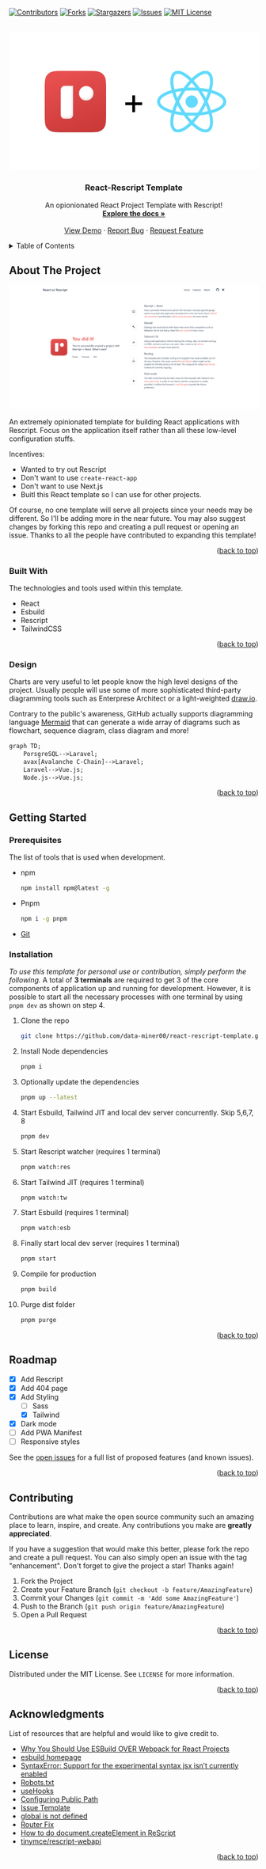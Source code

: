 <a name="readme-top"></a>

<!-- PROJECT SHIELDS -->

[![Contributors][contributors-shield]][contributors-url]
[![Forks][forks-shield]][forks-url]
[![Stargazers][stars-shield]][stars-url]
[![Issues][issues-shield]][issues-url]
[![MIT License][license-shield]][license-url]

<!-- PROJECT LOGO -->
<br />
<div align="center">
  <a href="/">
    <img src="public/assets/react-rescript.png" />
  </a>

  <h3 align="center">React-Rescript Template</h3>

  <p align="center">
    An opionionated React Project Template with Rescript!
    <br />
    <a href="https://github.com/data-miner00/react-rescript-template"><strong>Explore the docs »</strong></a>
    <br />
    <br />
    <a href="https://react-rescript-template-kohl.vercel.app/">View Demo</a>
    ·
    <a href="https://github.com/data-miner00/react-rescript-template/issues">Report Bug</a>
    ·
    <a href="https://github.com/data-miner00/react-rescript-template/issues">Request Feature</a>
  </p>
</div>

<!-- TABLE OF CONTENTS -->
<details>
  <summary>Table of Contents</summary>
  <ol>
    <li>
      <a href="#about-the-project">About The Project</a>
      <ul>
        <li><a href="#built-with">Built With</a></li>
        <li><a href="#design">Design</a></li>
      </ul>
    </li>
    <li>
      <a href="#getting-started">Getting Started</a>
      <ul>
        <li><a href="#prerequisites">Prerequisites</a></li>
        <li><a href="#installation">Installation</a></li>
      </ul>
    </li>
    <li><a href="#usage">Usage</a></li>
    <li><a href="#roadmap">Roadmap</a></li>
    <li><a href="#contributing">Contributing</a></li>
    <li><a href="#license">License</a></li>
    <li><a href="#acknowledgments">Acknowledgments</a></li>
  </ol>
</details>

<!-- ABOUT THE PROJECT -->

## About The Project

![Template screenshot](/public/assets/screenshot.png)

An extremely opinionated template for building React applications with Rescript. Focus on the application itself rather than all these low-level configuration stuffs.

Incentives:

- Wanted to try out Rescript
- Don't want to use `create-react-app`
- Don't want to use Next.js
- Buitl this React template so I can use for other projects.

Of course, no one template will serve all projects since your needs may be different. So I'll be adding more in the near future. You may also suggest changes by forking this repo and creating a pull request or opening an issue. Thanks to all the people have contributed to expanding this template!

<p align="right">(<a href="#readme-top">back to top</a>)</p>

### Built With

The technologies and tools used within this template.

- React
- Esbuild
- Rescript
- TailwindCSS

<p align="right">(<a href="#readme-top">back to top</a>)</p>

<!-- DESIGN -->

### Design

Charts are very useful to let people know the high level designs of the project. Usually people will use some of more sophisticated third-party diagramming tools such as Enterprese Architect or a light-weighted [draw.io](https://app.diagrams.net).

Contrary to the public's awareness, GitHub actually supports diagramming language [Mermaid](https://docs.github.com/en/get-started/writing-on-github/working-with-advanced-formatting/creating-diagrams#creating-mermaid-diagrams) that can generate a wide array of diagrams such as flowchart, sequence diagram, class diagram and more!

```mermaid
graph TD;
    PorsgreSQL-->Laravel;
    avax[Avalanche C-Chain]-->Laravel;
    Laravel-->Vue.js;
    Node.js-->Vue.js;
```

<p align="right">(<a href="#readme-top">back to top</a>)</p>

<!-- GETTING STARTED -->

## Getting Started

### Prerequisites

The list of tools that is used when development.

- npm
  ```sh
  npm install npm@latest -g
  ```
- Pnpm
  ```sh
  npm i -g pnpm
  ```
- [Git](https://git-scm.com/downloads)

### Installation

_To use this template for personal use or contribution, simply perform the following._ A total of **3 terminals** are required to get 3 of the core components of application up and running for development. However, it is possible to start all the necessary processes with one terminal by using `pnpm dev` as shown on step 4.

1. Clone the repo
   ```sh
   git clone https://github.com/data-miner00/react-rescript-template.git
   ```
2. Install Node dependencies
   ```sh
   pnpm i
   ```
3. Optionally update the dependencies
   ```sh
   pnpm up --latest
   ```
4. Start Esbuild, Tailwind JIT and local dev server concurrently. Skip 5,6,7, 8
   ```sh
   pnpm dev
   ```
5. Start Rescript watcher (requires 1 terminal)
   ```sh
   pnpm watch:res
   ```
6. Start Tailwind JIT (requires 1 terminal)
   ```sh
   pnpm watch:tw
   ```
7. Start Esbuild (requires 1 terminal)
   ```sh
   pnpm watch:esb
   ```
8. Finally start local dev server (requires 1 terminal)
   ```sh
   pnpm start
   ```
9. Compile for production
   ```sh
   pnpm build
   ```
10. Purge dist folder
    ```sh
    pnpm purge
    ```

<p align="right">(<a href="#readme-top">back to top</a>)</p>

<!-- ROADMAP -->

## Roadmap

- [x] Add Rescript
- [x] Add 404 page
- [x] Add Styling
  - [ ] Sass
  - [x] Tailwind
- [x] Dark mode
- [ ] Add PWA Manifest
- [ ] Responsive styles

See the [open issues](https://github.com/data-miner00/react-rescript-template/issues) for a full list of proposed features (and known issues).

<p align="right">(<a href="#readme-top">back to top</a>)</p>

<!-- CONTRIBUTING -->

## Contributing

Contributions are what make the open source community such an amazing place to learn, inspire, and create. Any contributions you make are **greatly appreciated**.

If you have a suggestion that would make this better, please fork the repo and create a pull request. You can also simply open an issue with the tag "enhancement".
Don't forget to give the project a star! Thanks again!

1. Fork the Project
2. Create your Feature Branch (`git checkout -b feature/AmazingFeature`)
3. Commit your Changes (`git commit -m 'Add some AmazingFeature'`)
4. Push to the Branch (`git push origin feature/AmazingFeature`)
5. Open a Pull Request

<p align="right">(<a href="#readme-top">back to top</a>)</p>

<!-- LICENSE -->

## License

Distributed under the MIT License. See `LICENSE` for more information.

<p align="right">(<a href="#readme-top">back to top</a>)</p>

<!-- ACKNOWLEDGMENTS -->

## Acknowledgments

List of resources that are helpful and would like to give credit to.

- [Why You Should Use ESBuild OVER Webpack for React Projects](https://www.youtube.com/watch?v=VmgRBwMIRBE)
- [esbuild homepage](https://esbuild.github.io/)
- [SyntaxError: Support for the experimental syntax jsx isn’t currently enabled](https://akashmittal.com/code-example-syntaxerror-support-for-the-experimental-syntax-jsx-isnt-currently-enabled/)
- [Robots.txt](https://developers.google.com/search/docs/crawling-indexing/robots/intro)
- [useHooks](https://usehooks.com/)
- [Configuring Public Path](https://esbuild.github.io/api/#public-path)
- [Issue Template](https://github.com/Josee9988/project-template)
- [global is not defined](https://github.com/WalletConnect/walletconnect-monorepo/issues/1144)
- [Router Fix](https://stackoverflow.com/questions/51214294/react-router-refused-to-execute-script-or-styles/51219328#51219328?newreg=9830084f8fd145e9b8397c02a5b85435)
- [How to do document.createElement in ReScript](https://stackoverflow.com/questions/67625468/how-to-do-document-createelement-in-rescript)
- [tinymce/rescript-webapi](https://github.com/tinymce/rescript-webapi)

<p align="right">(<a href="#readme-top">back to top</a>)</p>

<!-- MARKDOWN LINKS & IMAGES -->

[contributors-shield]: https://img.shields.io/github/contributors/data-miner00/react-rescript-template.svg?style=for-the-badge
[contributors-url]: https://github.com/data-miner00/react-rescript-template/graphs/contributors
[forks-shield]: https://img.shields.io/github/forks/data-miner00/react-rescript-template.svg?style=for-the-badge
[forks-url]: https://github.com/data-miner00/react-rescript-template/network/members
[stars-shield]: https://img.shields.io/github/stars/data-miner00/react-rescript-template.svg?style=for-the-badge
[stars-url]: https://github.com/data-miner00/react-rescript-template/stargazers
[issues-shield]: https://img.shields.io/github/issues/data-miner00/react-rescript-template.svg?style=for-the-badge
[issues-url]: https://github.com/data-miner00/react-rescript-template/issues
[license-shield]: https://img.shields.io/github/license/data-miner00/react-rescript-template.svg?style=for-the-badge
[license-url]: https://github.com/data-miner00/react-rescript-template/blob/master/LICENSE
